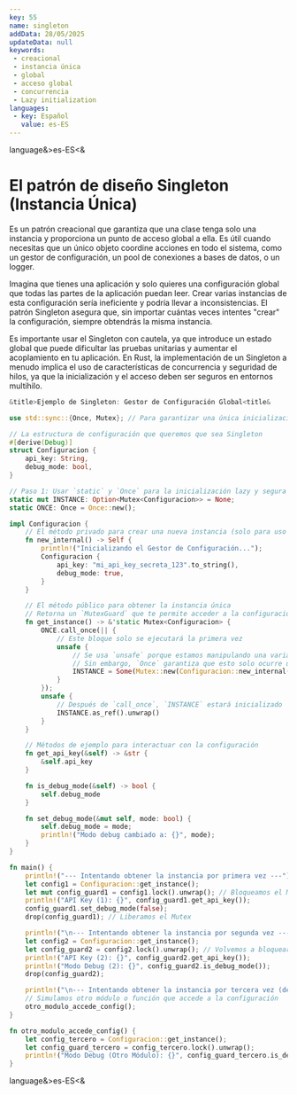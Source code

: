 ```yaml
---
key: 55
name: singleton
addData: 28/05/2025
updateData: null
keywords:
 - creacional
 - instancia única
 - global
 - acceso global
 - concurrencia
 - Lazy initialization
languages:
 - key: Español
   value: es-ES
---
```

language&>es-ES<&
# El patrón de diseño Singleton (Instancia Única)

Es un patrón creacional que garantiza que una clase tenga solo una instancia y proporciona un punto de acceso global a ella. 
Es útil cuando necesitas que un único objeto coordine acciones en todo el sistema, como un gestor de configuración, un pool de conexiones a bases de datos, o un logger.

Imagina que tienes una aplicación y solo quieres una configuración global que todas las partes de la aplicación puedan leer. Crear varias instancias de esta configuración sería ineficiente y podría llevar a inconsistencias. El patrón Singleton asegura que, sin importar cuántas veces intentes "crear" la configuración, siempre obtendrás la misma instancia.

Es importante usar el Singleton con cautela, ya que introduce un estado global que puede dificultar las pruebas unitarias y aumentar el acoplamiento en tu aplicación. En Rust, la implementación de un Singleton a menudo implica el uso de características de concurrencia y seguridad de hilos, ya que la inicialización y el acceso deben ser seguros en entornos multihilo.

```rust
&title>Ejemplo de Singleton: Gestor de Configuración Global<title&

use std::sync::{Once, Mutex}; // Para garantizar una única inicialización y acceso seguro

// La estructura de configuración que queremos que sea Singleton
#[derive(Debug)]
struct Configuracion {
    api_key: String,
    debug_mode: bool,
}

// Paso 1: Usar `static` y `Once` para la inicialización lazy y segura
static mut INSTANCE: Option<Mutex<Configuracion>> = None;
static ONCE: Once = Once::new();

impl Configuracion {
    // El método privado para crear una nueva instancia (solo para uso interno del Singleton)
    fn new_internal() -> Self {
        println!("Inicializando el Gestor de Configuración...");
        Configuracion {
            api_key: "mi_api_key_secreta_123".to_string(),
            debug_mode: true,
        }
    }

    // El método público para obtener la instancia única
    // Retorna un `MutexGuard` que te permite acceder a la configuración de forma segura.
    fn get_instance() -> &'static Mutex<Configuracion> {
        ONCE.call_once(|| {
            // Este bloque solo se ejecutará la primera vez
            unsafe {
                // Se usa `unsafe` porque estamos manipulando una variable estática mutable
                // Sin embargo, `Once` garantiza que esto solo ocurre una vez y es seguro.
                INSTANCE = Some(Mutex::new(Configuracion::new_internal()));
            }
        });
        unsafe {
            // Después de `call_once`, `INSTANCE` estará inicializado
            INSTANCE.as_ref().unwrap()
        }
    }

    // Métodos de ejemplo para interactuar con la configuración
    fn get_api_key(&self) -> &str {
        &self.api_key
    }

    fn is_debug_mode(&self) -> bool {
        self.debug_mode
    }

    fn set_debug_mode(&mut self, mode: bool) {
        self.debug_mode = mode;
        println!("Modo debug cambiado a: {}", mode);
    }
}

fn main() {
    println!("--- Intentando obtener la instancia por primera vez ---");
    let config1 = Configuracion::get_instance();
    let mut config_guard1 = config1.lock().unwrap(); // Bloqueamos el Mutex para acceder
    println!("API Key (1): {}", config_guard1.get_api_key());
    config_guard1.set_debug_mode(false);
    drop(config_guard1); // Liberamos el Mutex

    println!("\n--- Intentando obtener la instancia por segunda vez ---");
    let config2 = Configuracion::get_instance();
    let config_guard2 = config2.lock().unwrap(); // Volvemos a bloquear
    println!("API Key (2): {}", config_guard2.get_api_key());
    println!("Modo Debug (2): {}", config_guard2.is_debug_mode());
    drop(config_guard2);

    println!("\n--- Intentando obtener la instancia por tercera vez (desde otra \"parte\" de la aplicación) ---");
    // Simulamos otro módulo o función que accede a la configuración
    otro_modulo_accede_config();
}

fn otro_modulo_accede_config() {
    let config_tercero = Configuracion::get_instance();
    let config_guard_tercero = config_tercero.lock().unwrap();
    println!("Modo Debug (Otro Módulo): {}", config_guard_tercero.is_debug_mode());
}
```

language&>es-ES<&